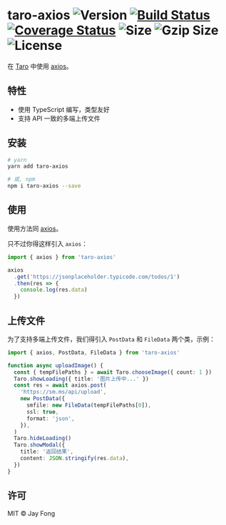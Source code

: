 # taro-axios <img src="https://badgen.net/npm/v/taro-axios" alt="Version"> <a href="https://travis-ci.org/fjc0k/taro-axios"><img src="https://travis-ci.org/fjc0k/taro-axios.svg?branch=master" alt="Build Status"></a> <a href="https://codecov.io/gh/fjc0k/taro-axios"><img src="https://codecov.io/gh/fjc0k/taro-axios/branch/master/graph/badge.svg" alt="Coverage Status"></a> <img src="https://badgen.net/bundlephobia/min/taro-axios" alt="Size"> <img src="https://badgen.net/bundlephobia/minzip/taro-axios" alt="Gzip Size"> <img src="https://badgen.net/github/license/fjc0k/taro-axios" alt="License">

在 [Taro](https://github.com/NervJS/taro) 中使用 [axios](https://github.com/axios/axios)。

## 特性

- 使用 TypeScript 编写，类型友好
- 支持 API 一致的多端上传文件

## 安装

```bash
# yarn
yarn add taro-axios

# 或, npm
npm i taro-axios --save
```

## 使用

使用方法同 [axios](https://github.com/axios/axios#axios)。

只不过你得这样引入 `axios`：

```ts
import { axios } from 'taro-axios'

axios
  .get('https://jsonplaceholder.typicode.com/todos/1')
  .then(res => {
    console.log(res.data)
  })
```

## 上传文件

为了支持多端上传文件，我们得引入 `PostData` 和 `FileData` 两个类，示例：

```ts
import { axios, PostData, FileData } from 'taro-axios'

function async uploadImage() {
  const { tempFilePaths } = await Taro.chooseImage({ count: 1 })
  Taro.showLoading({ title: '图片上传中...' })
  const res = await axios.post(
    'https://sm.ms/api/upload',
    new PostData({
      smfile: new FileData(tempFilePaths[0]),
      ssl: true,
      format: 'json',
    }),
  )
  Taro.hideLoading()
  Taro.showModal({
    title: '返回结果',
    content: JSON.stringify(res.data),
  })
}
```

## 许可

MIT ©️ Jay Fong
